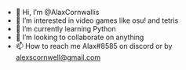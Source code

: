 - 👋 Hi, I’m @AlaxCornwallis
- 👀 I’m interested in video games like osu! and tetris
- 🌱 I’m currently learning Python
- 💞️ I’m looking to collaborate on anything
- 📫 How to reach me Alax#8585 on discord or by alexscornwell@gmail.com

<!---
AlaxCornwallis/AlaxCornwallis is a ✨ special ✨ repository because its `README.md` (this file) appears on your GitHub profile.
You can click the Preview link to take a look at your changes.
--->
